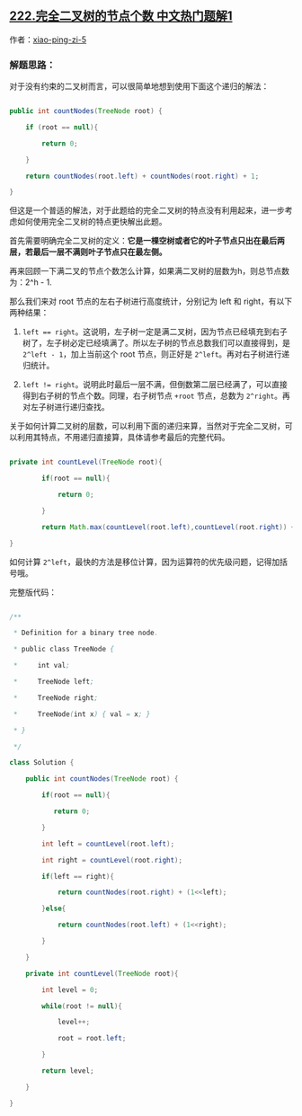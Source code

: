 ## [222.完全二叉树的节点个数 中文热门题解1](https://leetcode.cn/problems/count-complete-tree-nodes/solutions/100000/chang-gui-jie-fa-he-ji-bai-100de-javajie-fa-by-xia)

作者：[xiao-ping-zi-5](https://leetcode.cn/u/xiao-ping-zi-5)

### 解题思路：
对于没有约束的二叉树而言，可以很简单地想到使用下面这个递归的解法：
```Java []
public int countNodes(TreeNode root) {
    if (root == null){
        return 0;
    }
    return countNodes(root.left) + countNodes(root.right) + 1;
}
```
但这是一个普适的解法，对于此题给的完全二叉树的特点没有利用起来，进一步考虑如何使用完全二叉树的特点更快解出此题。

首先需要明确完全二叉树的定义：**它是一棵空树或者它的叶子节点只出在最后两层，若最后一层不满则叶子节点只在最左侧。**

再来回顾一下满二叉的节点个数怎么计算，如果满二叉树的层数为h，则总节点数为：2^h - 1.
那么我们来对 root 节点的左右子树进行高度统计，分别记为 left 和 right，有以下两种结果：
1. `left == right`。这说明，左子树一定是满二叉树，因为节点已经填充到右子树了，左子树必定已经填满了。所以左子树的节点总数我们可以直接得到，是 `2^left - 1`，加上当前这个 root 节点，则正好是 `2^left`。再对右子树进行递归统计。
2. `left != right`。说明此时最后一层不满，但倒数第二层已经满了，可以直接得到右子树的节点个数。同理，右子树节点 `+root` 节点，总数为 `2^right`。再对左子树进行递归查找。

关于如何计算二叉树的层数，可以利用下面的递归来算，当然对于完全二叉树，可以利用其特点，不用递归直接算，具体请参考最后的完整代码。
```Java []
private int countLevel(TreeNode root){
        if(root == null){
            return 0;
        }
        return Math.max(countLevel(root.left),countLevel(root.right)) + 1;
}
```

如何计算 `2^left`，最快的方法是移位计算，因为运算符的优先级问题，记得加括号哦。

完整版代码：
```Java []
/**
 * Definition for a binary tree node.
 * public class TreeNode {
 *     int val;
 *     TreeNode left;
 *     TreeNode right;
 *     TreeNode(int x) { val = x; }
 * }
 */
class Solution {
    public int countNodes(TreeNode root) {
        if(root == null){
           return 0;
        } 
        int left = countLevel(root.left);
        int right = countLevel(root.right);
        if(left == right){
            return countNodes(root.right) + (1<<left);
        }else{
            return countNodes(root.left) + (1<<right);
        }
    }
    private int countLevel(TreeNode root){
        int level = 0;
        while(root != null){
            level++;
            root = root.left;
        }
        return level;
    }
}
```


